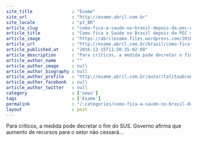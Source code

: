 ```yaml
---
site_title               : "Exame"
site_url                 : "http://exame.abril.com.br"
site_locale              : "pt_BR"
article_slug             : "como-fica-a-saude-no-brasil-depois-da-pec-do-teto"
article_title            : "Como fica a Saúde no Brasil depois da PEC do Teto?"
article_image            : "https://abrilexame.files.wordpress.com/2016/10/size_960_16_9_sus-hospital2.jpg?quality=70&strip=all&w=960"
article_url              : "http://exame.abril.com.br/brasil/como-fica-a-saude-no-brasil-depois-da-pec-do-teto/?utm_source=redesveja&utm_medium=facebook&utm_campaign=redesveja&utm_content=vejona"
article_published_at     : "2016-12-15T11:50:35-02:00"
article_description      : "Para críticos, a medida pode decretar o fim do SUS. Governo afirma que aumento de recursos para o setor não cessará..."
article_author_name      : ""
article_author_image     : null
article_author_biography : null
article_author_profile   : "http://exame.abril.com.br/autor/talitaabrantes/"
article_author_facebook  : null
article_author_twitter   : null
category                 : ['news']
tags                     : ['Exame']
permalink                : "/:categories/como-fica-a-saude-no-brasil-depois-da-pec-do-teto/"
layout                   : post
---
```


Para críticos, a medida pode decretar o fim do SUS. Governo afirma que aumento de recursos para o setor não cessará...

